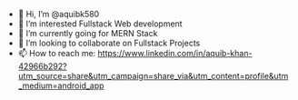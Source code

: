 - 👋 Hi, I’m @aquibk580
- 👀 I’m interested Fullstack Web development 
- 🌱 I’m currently going for MERN Stack
- 💞️ I’m looking to collaborate on Fullstack Projects
- 📫 How to reach me: https://www.linkedin.com/in/aquib-khan-42966b292?utm_source=share&utm_campaign=share_via&utm_content=profile&utm_medium=android_app

<!---
aquibk580/aquibk580 is a ✨ special ✨ repository because its `README.md` (this file) appears on your GitHub profile.
You can click the Preview link to take a look at your changes.
--->
